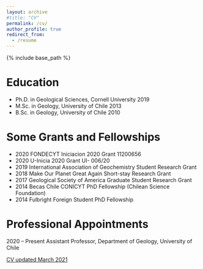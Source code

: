 ```yaml
---
layout: archive
#title: "CV"
permalink: /cv/
author_profile: true
redirect_from:
  - /resume
---
```


{% include base_path %}

Education
======
* Ph.D. in Geological Sciences, Cornell University 2019
* M.Sc. in Geology, University of Chile 2013
* B.Sc. in Geology, University of Chile 2010

Some Grants and Fellowships
======

* 2020 FONDECYT Iniciacion 2020 Grant 11200656
* 2020 U-Inicia 2020 Grant UI- 006/20
* 2019 International Association of Geochemistry Student Research Grant
* 2018 Make Our Planet Great Again Short-stay Research Grant
* 2017 Geological Society of America Graduate Student Research Grant
* 2014 Becas Chile CONICYT PhD Fellowship (Chilean Science Foundation)
* 2014 Fulbright Foreign Student PhD Fellowship

Professional Appointments
======

2020 – Present Assistant Professor, Department of Geology, University of Chile

[CV updated March 2021](https://aliperezfodich.github.io/files/CV_PerezFodich_Oct2021.pdf)



